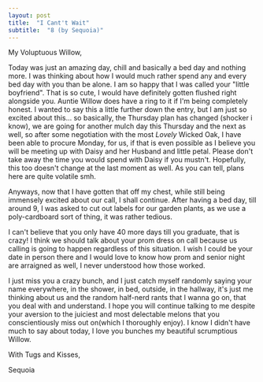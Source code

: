 ```yaml
---
layout: post
title:  "I Cant't Wait"
subtitle:  "8 (by Sequoia)"
---
```

<!--more-->
My Voluptuous Willow,

Today was just an amazing day, chill and basically a bed day and nothing more. I was thinking about how I would much rather spend any and every bed day with you than be alone. I am so happy that I was called your "little boyfriend". That is so cute, I would have definitely gotten flushed right alongside you. Auntie Willow does have a ring to it if I'm being completely honest. I wanted to say this a little further down the entry, but I am just so excited about this... so basically, the Thursday plan has changed (shocker i know), we are going for another mulch day this Thursday and the next as well, so after some negotiation with the most *Lovely* Wicked Oak, I have been able to procure Monday, for us, if that is even possible as I believe you will be meeting up with Daisy and her Husband and little petal. Please don't take away the time you would spend with Daisy if you mustn't. Hopefully, this too doesn't change at the last moment as well. As you can tell, plans here are quite volatile smh.

Anyways, now that I have gotten that off my chest, while still being immensely excited about our call, I shall continue. After having a bed day, till around 9, I was asked to cut out labels for our garden plants, as we use a poly-cardboard sort of thing, it was rather tedious.

I can't believe that you only have 40 more days till you graduate, that is crazy! I think we should talk about your prom dress on call because us calling is going to happen regardless of this situation. I wish I could be your date in person there and I would love to know how prom and senior night are arraigned as well, I never understood how those worked. 

I just miss you a crazy bunch, and I just catch myself randomly saying your name everywhere, in the shower, in bed, outside, in the hallway, it's just me thinking about us and the random half-nerd rants that I wanna go on, that you deal with and understand. I hope you will continue talking to me despite your aversion to the juiciest and most delectable melons that you conscientiously miss out on(which I thoroughly enjoy). I know I didn't have much to say about today, I love you bunches my beautiful scrumptious Willow.

With Tugs and Kisses,

Sequoia
